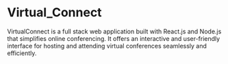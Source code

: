 # Virtual_Connect
VirtualConnect is a full stack web application built with React.js and Node.js that simplifies online conferencing. It offers an interactive and user-friendly interface for hosting and attending virtual conferences seamlessly and efficiently.
